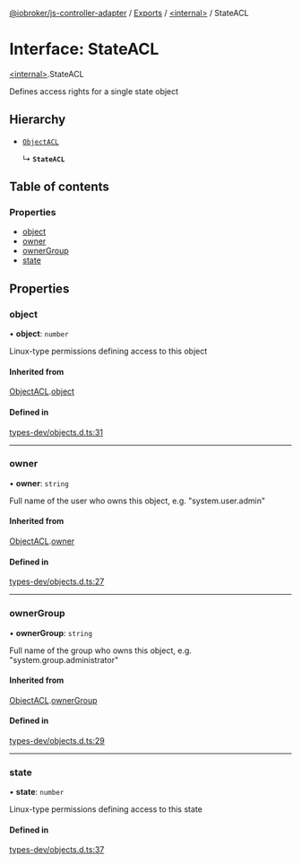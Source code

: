 [@iobroker/js-controller-adapter](../README.md) / [Exports](../modules.md) / [\<internal\>](../modules/internal_.md) / StateACL

# Interface: StateACL

[\<internal\>](../modules/internal_.md).StateACL

Defines access rights for a single state object

## Hierarchy

- [`ObjectACL`](internal_.ObjectACL.md)

  ↳ **`StateACL`**

## Table of contents

### Properties

- [object](internal_.StateACL.md#object)
- [owner](internal_.StateACL.md#owner)
- [ownerGroup](internal_.StateACL.md#ownergroup)
- [state](internal_.StateACL.md#state)

## Properties

### object

• **object**: `number`

Linux-type permissions defining access to this object

#### Inherited from

[ObjectACL](internal_.ObjectACL.md).[object](internal_.ObjectACL.md#object)

#### Defined in

[types-dev/objects.d.ts:31](https://github.com/ioBroker/ioBroker.js-controller/blob/b63ccb8074d230ee4dfca2157807dab34ca19b65/packages/types-dev/objects.d.ts#L31)

___

### owner

• **owner**: `string`

Full name of the user who owns this object, e.g. "system.user.admin"

#### Inherited from

[ObjectACL](internal_.ObjectACL.md).[owner](internal_.ObjectACL.md#owner)

#### Defined in

[types-dev/objects.d.ts:27](https://github.com/ioBroker/ioBroker.js-controller/blob/b63ccb8074d230ee4dfca2157807dab34ca19b65/packages/types-dev/objects.d.ts#L27)

___

### ownerGroup

• **ownerGroup**: `string`

Full name of the group who owns this object, e.g. "system.group.administrator"

#### Inherited from

[ObjectACL](internal_.ObjectACL.md).[ownerGroup](internal_.ObjectACL.md#ownergroup)

#### Defined in

[types-dev/objects.d.ts:29](https://github.com/ioBroker/ioBroker.js-controller/blob/b63ccb8074d230ee4dfca2157807dab34ca19b65/packages/types-dev/objects.d.ts#L29)

___

### state

• **state**: `number`

Linux-type permissions defining access to this state

#### Defined in

[types-dev/objects.d.ts:37](https://github.com/ioBroker/ioBroker.js-controller/blob/b63ccb8074d230ee4dfca2157807dab34ca19b65/packages/types-dev/objects.d.ts#L37)
